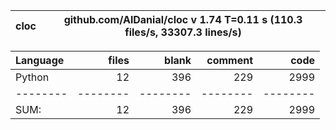cloc|github.com/AlDanial/cloc v 1.74  T=0.11 s (110.3 files/s, 33307.3 lines/s)
--- | ---

Language|files|blank|comment|code
:-------|-------:|-------:|-------:|-------:
Python|12|396|229|2999
--------|--------|--------|--------|--------
SUM:|12|396|229|2999
